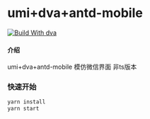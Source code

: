 # umi+dva+antd-mobile
[![Build With dva](https://img.shields.io/badge/build%20with-dva-028fe4.svg?style=flat-square)](https://dvajs.com/)

#### 介绍
umi+dva+antd-mobile  模仿微信界面 非ts版本
### 快速开始
```bash
yarn install
yarn start
```
